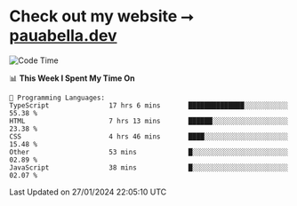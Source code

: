 # Check out my website ⭢ [pauabella.dev](https://pauabella.dev)

<!--START_SECTION:waka-->
![Code Time](http://img.shields.io/badge/Code%20Time-2%2C912%20hrs%2027%20mins-blue)

📊 **This Week I Spent My Time On** 

```text
💬 Programming Languages: 
TypeScript               17 hrs 6 mins       ██████████████░░░░░░░░░░░   55.38 % 
HTML                     7 hrs 13 mins       ██████░░░░░░░░░░░░░░░░░░░   23.38 % 
CSS                      4 hrs 46 mins       ████░░░░░░░░░░░░░░░░░░░░░   15.48 % 
Other                    53 mins             █░░░░░░░░░░░░░░░░░░░░░░░░   02.89 % 
JavaScript               38 mins             █░░░░░░░░░░░░░░░░░░░░░░░░   02.07 % 
```


 Last Updated on 27/01/2024 22:05:10 UTC
<!--END_SECTION:waka-->
